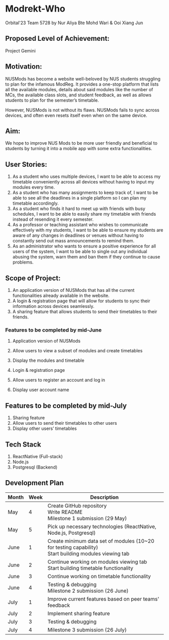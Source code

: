 # Modrekt-Who
Orbital'23 Team 5728
by Nur Aliya Bte Mohd Wari & Ooi Xiang Jun

## Proposed Level of Achievement: 
Project Gemini 

## Motivation: 
NUSMods has become a website well-beloved by NUS students struggling to plan for the infamous ModReg. It provides a one-stop platform that lists all the available modules, details about said modules like the number of MCs, the available class slots, and student feedback, as well as allows students to plan for the semester’s timetable.

However, NUSMods is not without its flaws. NUSMods fails to sync across devices, and often even resets itself even when on the same device. 

## Aim: 
We hope to improve NUS Mods to be more user friendly and beneficial to students by turning it into a mobile app with some extra functionalities. 

## User Stories: 
1. As a student who uses multiple devices, I want to be able to access my timetable conveniently across all devices without having to input my modules every time.
2. As a student who has many assignments to keep track of, I want to be able to see all the deadlines in a single platform so I can plan my timetable accordingly.
3. As a student who finds it hard to meet up with friends with busy schedules, I want to be able to easily share my timetable with friends instead of resending it every semester.
4. As a professor or teaching assistant who wishes to communicate effectively with my students, I want to be able to ensure my students are aware of any changes in deadlines or venues without having to constantly send out mass announcements to remind them.
5. As an administrator who wants to ensure a positive experience for all users of the system, I want to be able to single out any individual abusing the system, warn them and ban them if they continue to cause problems.

## Scope of Project: 
1. An application version of NUSMods that has all the current functionalities already available in the website.
2. A login & registration page that will allow for students to sync their information across devices seamlessly.
3. A sharing feature that allows students to send their timetables to their friends.

### Features to be completed by mid-June

1. Application version of NUSMods
  1. Allow users to view a subset of modules and create timetables
  2. Display the modules and timetable

1. Login & registration page
  1. Allow users to register an account and log in
  2. Display user account name

## Features to be completed by mid-July
1. Sharing feature 
  1. Allow users to send their timetables to other users
  2. Display other users’ timetables

## Tech Stack 
1. ReactNative (Full-stack)
2. Node.js
3. Postgresql (Backend) 

## Development Plan
| Month | Week | Description                                                                                             |
|-------|------|---------------------------------------------------------------------------------------------------------|
| May   | 4    | Create GitHub repository<br>Write README<br>Milestone 1 submission (29 May)                             |
| May   | 5    | Pick up necessary technologies (ReactNative, Node.js, Postgresql)                                       |
| June  | 1    | Create minimum data set of modules (10~20 for testing capability)<br>Start building modules viewing tab |
| June  | 2    | Continue working on modules viewing tab<br>Start building timetable functionality                       |
| June  | 3    | Continue working on timetable functionality                                                             |
| June  | 4    | Testing & debugging<br>Milestone 2 submission (26 June)                                                 |
| July  | 1    | Improve current features based on peer teams' feedback                                                  |
| July  | 2    | Implement sharing feature                                                                               |
| July  | 3    | Testing & debugging                                                                                     |
| July  | 4    | Milestone 3 submission (26 July)                                                                        |


